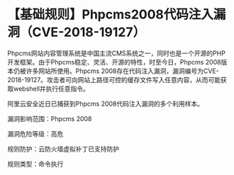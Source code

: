 # 【基础规则】Phpcms2008代码注入漏洞（CVE-2018-19127）

Phpcms网站内容管理系统是中国主流CMS系统之一，同时也是一个开源的PHP开发框架。由于Phpcms稳定、灵活、开源的特性，时至今日，Phpcms 2008版本仍被许多网站所使用。Phpcms 2008存在代码注入漏洞，漏洞编号为CVE-2018-19127。攻击者可向网站上路径可控的缓存文件写入任意内容，从而可能获取webshell并执行任意指令。

阿里云安全近日已捕获到Phpcms 2008代码注入漏洞的多个利用样本。

漏洞影响范围：Phpcms 2008

漏洞危险等级：高危

规则防护：云防火墙虚拟补丁已支持防护

规则类型：命令执行

